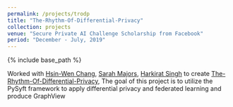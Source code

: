 ```yaml
---
permalink: /projects/trodp
title: "The-Rhythm-Of-Differential-Privacy"
collection: projects
venue: "Secure Private AI Challenge Scholarship from Facebook"
period: "December - July, 2019"
---
```


{% include base_path %}


Worked with [Hsin-Wen Chang](https://www.linkedin.com/in/hsin-wen-chang/), [Sarah Majors](https://www.linkedin.com/in/sarah-majors-030991a5/), [Harkirat Singh](https://www.linkedin.com/in/harkirat155/) to create
[The-Rhythm-Of-Differential-Privacy](https://github.com/ahkhalwai/UdacityOpenSource/tree/master/The-Rhythm-Of-Differential-Privacy), The goal of this project is to utilize the PySyft framework to apply differential privacy and federated learning and produce
GraphView
